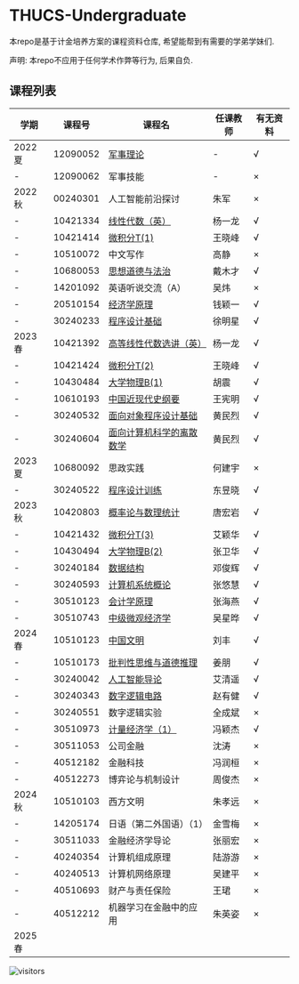 # THUCS-Undergraduate
本repo是基于计金培养方案的课程资料仓库, 希望能帮到有需要的学弟学妹们.

声明: 本repo不应用于任何学术作弊等行为, 后果自负.

## 课程列表
|  学期   | 课程号 | 课程名 | 任课教师 |有无资料|
|  ----  |  ----  |  ----  |  ----  |  ----  |
|2022夏|12090052 |[军事理论](https://github.com/kekekawaii2839/THUCS-Undergraduate/tree/master/Freshman/military%20training)| - | √ |
|  -  | 12090062 |军事技能| - | × |
|2022秋|00240301 |人工智能前沿探讨|朱军| × |
|  -  | 10421334 |[线性代数（英）](https://github.com/kekekawaii2839/THUCS-Undergraduate/tree/master/Freshman/Linear%20Algebra)|杨一龙| √ |
|  -  | 10421414 |[微积分T(1)](https://github.com/kekekawaii2839/THUCS-Undergraduate/tree/master/Freshman/calculus)|王晓峰| √ |
|  -  | 10510072 |中文写作|高静| × |
|  -  | 10680053 |[思想道德与法治](https://github.com/kekekawaii2839/THUCS-Undergraduate/tree/master/Freshman/Ideology%2CMorality%20and%20Rule%20of%20Law)|戴木才| √ |
|  -  | 14201092 |英语听说交流（A）|吴炜| × |
|  -  | 20510154 |[经济学原理](https://github.com/kekekawaii2839/THUCS-Undergraduate/tree/master/Freshman/Principles%20of%20Economics)|钱颖一| √ |
|  -  | 30240233 |[程序设计基础](https://github.com/kekekawaii2839/THUCS-Undergraduate/tree/master/Freshman/FOP)|徐明星| √ |
|2023春|10421392 |[高等线性代数选讲（英）](https://github.com/kekekawaii2839/THUCS-Undergraduate/tree/master/Freshman/Linear%20Algebra%20Advanced)|杨一龙| √ |
|  -  | 10421424 |[微积分T(2)](https://github.com/kekekawaii2839/THUCS-Undergraduate/tree/master/Freshman/calculus)|王晓峰| √ |
|  -  | 10430484 |[大学物理B(1)](https://github.com/kekekawaii2839/THUCS-Undergraduate/tree/master/Freshman/Physics/2023S)|胡震| √ |
|  -  | 10610193 |[中国近现代史纲要](https://github.com/kekekawaii2839/THUCS-Undergraduate/tree/master/Freshman/Outline%20of%20Modern%20Chinese%20History)|王宪明| √ |
|  -  | 30240532 |[面向对象程序设计基础](https://github.com/kekekawaii2839/THUCS-Undergraduate/tree/master/Freshman/OOP)|黄民烈| √ |
|  -  | 30240604 |[面向计算机科学的离散数学](https://github.com/kekekawaii2839/THUCS-Undergraduate/tree/master/Freshman/discrete%20math)|黄民烈| √ |
|2023夏|10680092 |思政实践|何建宇| × |
|  -  | 30240522 |[程序设计训练](https://github.com/kekekawaii2839/THUCS-Undergraduate/tree/master/Freshman/ProgramAndTraining)|东昱晓| √ |
|2023秋|10420803 |[概率论与数理统计](https://github.com/kekekawaii2839/THUCS-Undergraduate/tree/master/Sophomore/Probability%26Statistics)|唐宏岩| √ |
|  -  | 10421432 |[微积分T(3)](https://github.com/kekekawaii2839/THUCS-Undergraduate/tree/master/Sophomore/calculus)|艾颖华| √ |
|  -  | 10430494 |[大学物理B(2)](https://github.com/kekekawaii2839/THUCS-Undergraduate/tree/master/Sophomore/Physics/2023F)|张卫华| √ |
|  -  | 30240184 |[数据结构](https://github.com/kekekawaii2839/THUCS-Undergraduate/tree/master/Sophomore/DSA)|邓俊辉| √ |
|  -  | 30240593 |[计算机系统概论](https://github.com/kekekawaii2839/THUCS-Undergraduate/tree/master/Sophomore/ICS)|张悠慧| √ |
|  -  | 30510123 |[会计学原理](https://github.com/kekekawaii2839/THUCS-Undergraduate/tree/master/Sophomore/Introduction%20to%20Accounting)|张海燕| √ |
|  -  | 30510743 |[中级微观经济学](https://github.com/kekekawaii2839/THUCS-Undergraduate/tree/master/Sophomore/Intermediate%20Microeconomics)|吴星晔| √ |
|2024春|10510123 |[中国文明](https://github.com/kekekawaii2839/THUCS-Undergraduate/tree/master/Sophomore/Chinese%20Civilization)|刘丰| √ |
|  -  | 10510173 |[批判性思维与道德推理](https://github.com/kekekawaii2839/THUCS-Undergraduate/tree/master/Sophomore/CTMR)|姜朋| √ |
|  -  | 30240042 |[人工智能导论](https://github.com/kekekawaii2839/THUCS-Undergraduate/tree/master/Sophomore/Introduction%20to%20AI)|艾清遥| √ |
|  -  | 30240343 |[数字逻辑电路](https://github.com/kekekawaii2839/THUCS-Undergraduate/tree/master/Sophomore/DigitalLogic)|赵有健| √ |
|  -  | 30240551 |数字逻辑实验|全成斌| × |
|  -  | 30510973 |[计量经济学（1）](https://github.com/kekekawaii2839/THUCS-Undergraduate/tree/master/Sophomore/Econometrics)|冯颖杰| √ |
|  -  | 30511053 |公司金融|沈涛| × |
|  -  | 40512182 |金融科技|冯润桓| × |
|  -  | 40512273 |博弈论与机制设计|周俊杰| × |
|2024秋|10510103 |西方文明|朱孝远| × |
|  -  | 14205174 |日语（第二外国语）（1）|金雪梅| × |
|  -  | 30511033 |金融经济学导论|张丽宏| × |
|  -  | 40240354 |计算机组成原理|陆游游| × |
|  -  | 40240513 |计算机网络原理|吴建平| × |
|  -  | 40510693 |财产与责任保险|王珺| × |
|  -  | 40512212 |机器学习在金融中的应用|朱英姿| × |
|2025春| ||||

![visitors](https://api.visitorbadge.io/api/visitors?path=https://github.com/kekekawaii2839/THUCS-Undergraduate)